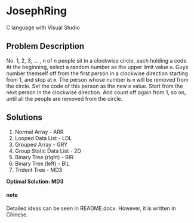 # JosephRing
C language with Visual Studio

## Problem Description
No. 1, 2, 3, ... , n of n people sit in a clockwise circle, each holding a code. 
At the beginning, select a random number as the upper limit value `m`. Guys number themself off from the first person in a clockwise direction 
starting from 1, and stop at `m`.  The person whose number is `m` will be removed from the circle.
Set the code of this person as the new `m` value. Start from the next person in the clockwise direction.
And count off again from 1, so on, until all the people are removed from the circle.

## Solutions
1. Normal Array - ARR  
2. Looped Data List - LDL  
3. Grouped Array - GRY  
4. Group Static Data List - 2D  
5. Binary Tree (right) - BIR  
6. Binary Tree (left) - BIL  
7. Trident Tree - MD3


**Optimal Solution: MD3**

#### note
Detailed ideas can be seen in README.docx. However, it is written in Chinese.

